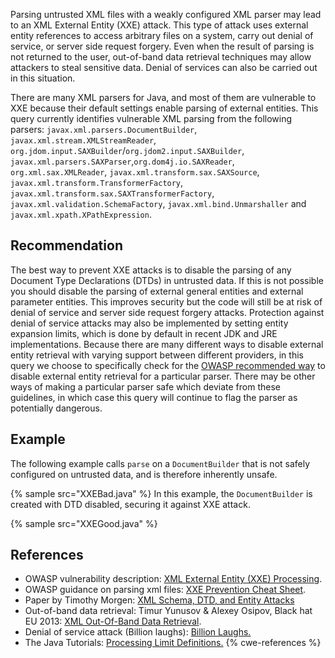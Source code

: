 Parsing untrusted XML files with a weakly configured XML parser may lead to an XML External Entity (XXE) attack. This type of attack uses external entity references to access arbitrary files on a system, carry out denial of service, or server side request forgery. Even when the result of parsing is not returned to the user, out-of-band data retrieval techniques may allow attackers to steal sensitive data. Denial of services can also be carried out in this situation.

There are many XML parsers for Java, and most of them are vulnerable to XXE because their default settings enable parsing of external entities. This query currently identifies vulnerable XML parsing from the following parsers: `javax.xml.parsers.DocumentBuilder`, `javax.xml.stream.XMLStreamReader`, `org.jdom.input.SAXBuilder`/`org.jdom2.input.SAXBuilder`, `javax.xml.parsers.SAXParser`,`org.dom4j.io.SAXReader`, `org.xml.sax.XMLReader`, `javax.xml.transform.sax.SAXSource`, `javax.xml.transform.TransformerFactory`, `javax.xml.transform.sax.SAXTransformerFactory`, `javax.xml.validation.SchemaFactory`, `javax.xml.bind.Unmarshaller` and `javax.xml.xpath.XPathExpression`.


## Recommendation
The best way to prevent XXE attacks is to disable the parsing of any Document Type Declarations (DTDs) in untrusted data. If this is not possible you should disable the parsing of external general entities and external parameter entities. This improves security but the code will still be at risk of denial of service and server side request forgery attacks. Protection against denial of service attacks may also be implemented by setting entity expansion limits, which is done by default in recent JDK and JRE implementations. Because there are many different ways to disable external entity retrieval with varying support between different providers, in this query we choose to specifically check for the [OWASP recommended way](https://cheatsheetseries.owasp.org/cheatsheets/XML_External_Entity_Prevention_Cheat_Sheet.html#java) to disable external entity retrieval for a particular parser. There may be other ways of making a particular parser safe which deviate from these guidelines, in which case this query will continue to flag the parser as potentially dangerous.


## Example
The following example calls `parse` on a `DocumentBuilder` that is not safely configured on untrusted data, and is therefore inherently unsafe.

{% sample src="XXEBad.java" %}
In this example, the `DocumentBuilder` is created with DTD disabled, securing it against XXE attack.

{% sample src="XXEGood.java" %}

## References
* OWASP vulnerability description: [XML External Entity (XXE) Processing](https://www.owasp.org/index.php/XML_External_Entity_(XXE)_Processing).
* OWASP guidance on parsing xml files: [XXE Prevention Cheat Sheet](https://cheatsheetseries.owasp.org/cheatsheets/XML_External_Entity_Prevention_Cheat_Sheet.html#java).
* Paper by Timothy Morgen: [XML Schema, DTD, and Entity Attacks](https://research.nccgroup.com/2014/05/19/xml-schema-dtd-and-entity-attacks-a-compendium-of-known-techniques/)
* Out-of-band data retrieval: Timur Yunusov &amp; Alexey Osipov, Black hat EU 2013: [XML Out-Of-Band Data Retrieval](https://www.slideshare.net/qqlan/bh-ready-v4).
* Denial of service attack (Billion laughs): [Billion Laughs.](https://en.wikipedia.org/wiki/Billion_laughs)
* The Java Tutorials: [Processing Limit Definitions.](https://docs.oracle.com/javase/tutorial/jaxp/limits/limits.html)
{% cwe-references %}
